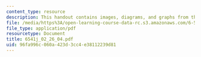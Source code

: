 ```yaml
---
content_type: resource
description: This handout contains images, diagrams, and graphs from the course textbook.
file: /media/https%3A/open-learning-course-data-rc.s3.amazonaws.com/6-541j-speech-communication-spring-2004/96fa996c060a423d3cc4e38112239d81_6541j_02_26_04.pdf
file_type: application/pdf
resourcetype: Document
title: 6541j_02_26_04.pdf
uid: 96fa996c-060a-423d-3cc4-e38112239d81
---
```

